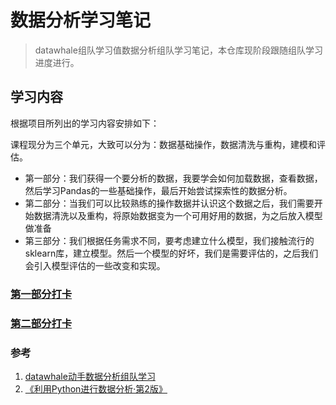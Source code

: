 # 数据分析学习笔记

> datawhale组队学习值数据分析组队学习笔记，本仓库现阶段跟随组队学习进度进行。

## 学习内容


根据项目所列出的学习内容安排如下：

课程现分为三个单元，大致可以分为：数据基础操作，数据清洗与重构，建模和评估。

- 第一部分：我们获得一个要分析的数据，我要学会如何加载数据，查看数据，然后学习Pandas的一些基础操作，最后开始尝试探索性的数据分析。
- 第二部分：当我们可以比较熟练的操作数据并认识这个数据之后，我们需要开始数据清洗以及重构，将原始数据变为一个可用好用的数据，为之后放入模型做准备
- 第三部分：我们根据任务需求不同，要考虑建立什么模型，我们接触流行的sklearn库，建立模型。然后一个模型的好坏，我们是需要评估的，之后我们会引入模型评估的一些改变和实现。

### [第一部分打卡](Part%201/README.md)

### [第二部分打卡](Part%202/README.md)

### 参考
1. [datawhale动手数据分析组队学习](https://github.com/datawhalechina/hands-on-data-analysis/blob/master/README.md)
2. [《利用Python进行数据分析·第2版》](https://github.com/iamseancheney/python_for_data_analysis_2nd_chinese_version)
